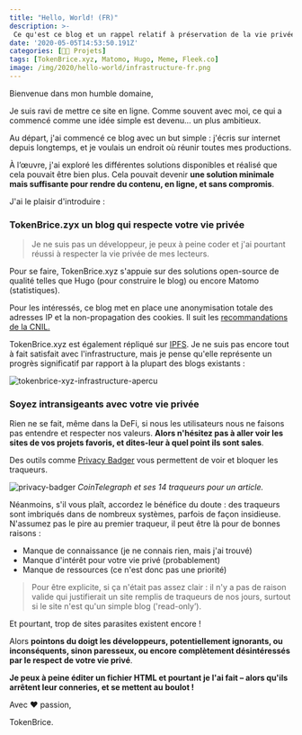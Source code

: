```yaml
---
title: "Hello, World! (FR)"
description: >-
 Ce qu'est ce blog et un rappel relatif à préservation de la vie privée
date: '2020-05-05T14:53:50.191Z'
categories: [👩‍🔧 Projets]
tags: [TokenBrice.xyz, Matomo, Hugo, Meme, Fleek.co]
image: /img/2020/hello-world/infrastructure-fr.png
---
```


Bienvenue dans mon humble domaine,

Je suis ravi de mettre ce site en ligne. Comme souvent avec moi, ce qui a commencé comme une idée simple est devenu… un plus ambitieux.

Au départ, j'ai commencé ce blog avec un but simple : j'écris sur internet depuis longtemps, et je voulais un endroit où réunir toutes mes productions.

À l’œuvre, j'ai exploré les différentes solutions disponibles et réalisé que cela pouvait être bien plus.  Cela pouvait devenir **une solution minimale mais suffisante pour rendre du contenu, en ligne, et sans compromis**.

J'ai le plaisir d'introduire :

### TokenBrice.zyx un blog qui respecte votre vie privée

> Je ne suis pas un développeur, je peux à peine coder et j'ai pourtant réussi à respecter la vie privée de mes lecteurs.

Pour se faire, TokenBrice.xyz s'appuie sur des solutions open-source de qualité telles que Hugo (pour construire le blog) ou encore Matomo (statistiques).

Pour les intéressés, ce blog met en place une anonymisation totale des adresses IP et la non-propagation des cookies. Il suit les [recommandations de la CNIL.](https://www.cnil.fr/sites/default/files/typo/document/Configuration_piwik.pdf)

TokenBrice.xyz est également répliqué sur [IPFS](https://ipfs.io/). Je ne suis pas encore tout à fait satisfait avec l'infrastructure, mais je pense qu'elle représente un progrès significatif par rapport à la plupart des blogs existants :

![tokenbrice-xyz-infrastructure-apercu](/img/2020/hello-world/infrastructure-fr.png)

### Soyez intransigeants avec votre vie privée

Rien ne se fait, même dans la DeFi, si nous les utilisateurs nous ne faisons pas entendre et respecter nos valeurs. **Alors n'hésitez pas à aller voir les sites de vos projets favoris, et dites-leur à quel point ils sont sales**.

Des outils comme [Privacy Badger](https://privacybadger.org/) vous permettent de voir et bloquer les traqueurs.

![privacy-badger](/img/2020/hello-world/privacy-badger.png)
*CoinTelegraph et ses 14 traqueurs pour un article.*


Néanmoins, s'il vous plaît, accordez le bénéfice du doute : des traqueurs sont imbriqués dans de nombreux systèmes, parfois de façon insidieuse. N'assumez pas le pire au premier traqueur, il peut être là pour de bonnes raisons :
- Manque de connaissance (je ne connais rien, mais j'ai trouvé)
- Manque d'intérêt pour votre vie privé (probablement)
- Manque de ressources (ce n'est donc pas une priorité)

> Pour être explicite, si ça n'était pas assez clair : il n'y a pas de raison valide qui justifierait un site remplis de traqueurs de nos jours, surtout si le site n'est qu'un simple blog ('read-only’).

Et pourtant, trop de sites parasites existent encore !

Alors **pointons du doigt les développeurs, potentiellement ignorants, ou inconséquents, sinon paresseux, ou encore complètement désintéressés par le respect de votre vie privé**.

**Je peux à peine éditer un fichier HTML et pourtant je l'ai fait – alors qu'ils arrêtent leur conneries, et se mettent au boulot !**

Avec ♥ passion,

TokenBrice.

